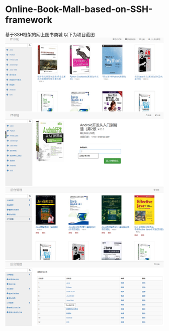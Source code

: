 # Online-Book-Mall-based-on-SSH-framework
基于SSH框架的网上图书商城
以下为项目截图
![image](https://raw.githubusercontent.com/changhaowei777/Online-Book-Mall-based-on-SSH-framework/37af8488122faf68bd665cec3b4c1e8377de95e6/%E5%9B%BE%E7%89%871.png)
![image](https://raw.githubusercontent.com/changhaowei777/Online-Book-Mall-based-on-SSH-framework/master/%E5%9B%BE%E7%89%872.png)
![image](https://raw.githubusercontent.com/changhaowei777/Online-Book-Mall-based-on-SSH-framework/master/%E5%9B%BE%E7%89%873.png)
![image](https://raw.githubusercontent.com/changhaowei777/Online-Book-Mall-based-on-SSH-framework/master/%E5%9B%BE%E7%89%874.png)
